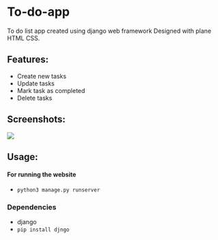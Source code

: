 # To-do-app
To do list app created using django web framework
Designed with plane HTML CSS.

## Features:
- Create new tasks
 - Update tasks
 - Mark task as completed
 - Delete tasks
 
## Screenshots:
![](https://i.postimg.cc/LXjLy9rR/Todoss-new.png)
 
 ## Usage:
#### For running the website
- `python3 manage.py runserver`

### Dependencies
- django
- `pip install djngo`


